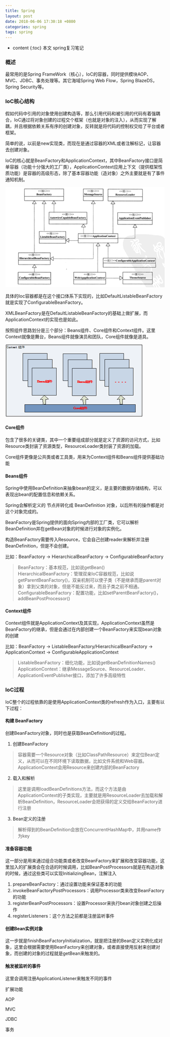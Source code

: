 ```yaml
---
title: Spring
layout: post
date: 2018-06-06 17:30:18 +0800
categories: spring
tags: spring
---
```

* content
{:toc}
本文 spring复习笔记










### 概述

最常用的是Spring FrameWork（核心），IoC的容器，同时提供模块AOP、MVC、JDBC、事务处理等。其它海域Spring Web Flow，Spring BlazeDS，Spring Security等。

### IoC核心结构

假如代码中引用的对象使用创建构造等，那么引用代码和被引用的代码有着强耦合，IoC通过将对象创建的过程交个框架（也就是对象的注入），从而实现了解耦，并且根据依赖关系有序的创建对象，反转就是将代码的控制权交给了平台或者框架。

简单的说，以前是new实现类，而现在是通过容器的XML或者注解标记，让容器去创建对象。

IoC的核心就是BeanFactory和ApplicationContext，其中BeanFactory接口是简单容器（功能十分强大的工厂类），ApplicationContext应用上下文（提供框架性质功能）是容器的高级形态，除了基本容器功能（造对象）之外主要就是有了事件通知机制。

![](/assets/images4post/spring-201903191823.png)

具体的Ioc容器都是在这个接口体系下实现的，比如DefaultListableBeanFactory就是实现了ConfigurableBeanFactory。

XMLBeanFactory是在DefaultListableBeanFactory的基础上做扩展，而ApplicationContext的实现也是如此。

按照组件思路划分是三个部分：Beans组件、Core组件和Context组件。这里Context就像是舞台，Beans组件就像演员和团队，Core组件就像是道具。

![](/assets/images4post/spring-201903191824.png)

#### Core组件

包含了很多的关键类，其中一个重要组成部分就是定义了资源的访问方式，比如Resource类封装了资源类型，ResourceLoader类封装了资源的加载。

Core组件更像是公共类或者工具类，用来为Context组件和Beans组件提供基础功能

#### Beans组件

Spring中使用BeanDefinition来抽象bean的定义，是主要的数据存储结构，可以表现出bean的配置信息和依赖关系。

Spring会解析定义的 <bean/> 节点并转化成 BeanDefinition 对象，以后所有的操作都是对这个对象完成的。

BeanFactory是Spring提供的面向Spring内部的工厂类，它可以解析BeanDefinition并在getBean对象的时候进行对象的实例化。

构造BeanFactory需要传入Resource，它会自己创建reader来解析并注册BeanDefinition，但是不会创建。

比如：BeanFactory -> HierarchicalBeanFactory -> ConfigurableBeanFactory
> BeanFactory：基本规范，比如说getBean()<br/>
> HierarchicalBeanFactory：管理双亲IoC容器规范，比如说getParentBeanFactory()，双亲机制可以使子类（不是继承而是parent对象）拿到父类的对象，但是不能反过来，而且子类之前不相通。<br/>
> ConfigurableBeanFactory：配置功能，比如setParentBeanFactory()，addBeanPostProcessor()

#### Context组件

Context组件就是ApplicationContext及其实现，ApplicationContext虽然是BeanFactory的继承，但是会通过在内部创建一个BeanFactory来实现bean对象的创建

比如：BeanFactory -> ListableBeanFactory/HierarchicalBeanFactory -> ApplicationContext -> ConfigurableApplicationContext
> ListableBeanFactory：细化功能，比如说getBeanDefinitionNames()<br/>
> ApplicationContext：继承MessageSource、ResourceLoader、ApplicationEventPublisher接口，添加了许多高级特性

### IoC过程

IoC整个的过程依靠的是使用ApplicationContext类的refresh作为入口，主要有以下过程：

#### 构建 BeanFactory

创建BeanFactory对象，同时也是获取BeanDefinition的过程。

1. 创建BeanFactory
> 容器需要一个Resource对象（比如ClassPathResource）来定位Bean定义，从而可以在不同环境下读取数据，比如文件系统和Web容器。
> ApplicationContext会用Resource来创建内部的BeanFactory

2. 载入和解析
> 这里是调用loadBeanDefinitions方法，而这个方法是由ApplicationContext的子类实现，主要就是用ResourceLoader去加载和解析BeanDefinition，ResourceLoader会把获得的定义交给BeanFactory进行注册

3. Bean定义的注册
> 解析得到的BeanDefinition会放在ConcurrentHashMap中，并用name作为key

#### 准备容器功能

这一部分是用来通过组合功能类或者改变BeanFactory来扩展和改变容器功能，这里加入的扩展类会在合适的时候调用，比如BeanPostProcessors就是在构造对象的时候，通过这些类可以实现InitializingBean，注解注入

1. prepareBeanFactory：通过设置功能来保证基本的功能
2. invokeBeanFactoryPostProcessors：调用Processor类来改变BeanFactory的功能
3. registerBeanPostProcessors：设置Processor来执行bean对象创建之后操作
4. registerListeners：这个方法之前都是注册监听事件

#### 创建Bean实例对象

这一步就是finishBeanFactoryInitialization，就是把注册的Bean定义实例化成对象，这里会根据需要使用BeanFactory来创建对象，或者直接使用反射来创建对象，而创建的对象的过程就是getBean来触发的。

#### 触发被监听的事件

这里会调用注册ApplicationListener来触发不同的事件

扩展功能

AOP

MVC

JDBC

事务






